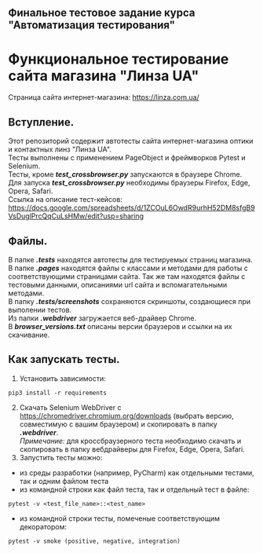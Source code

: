 ## Финальное тестовое задание курса "Автоматизация тестирования" ##
# Функциональное тестирование сайта магазина "Линза UA"
Страница сайта интернет-магазина: https://linza.com.ua/
## Вступление.
Этот репозиторий содержит автотесты сайта интернет-магазина оптики и контактных линз "Линза UA".    
Тесты выполнены с применением PageObject и фреймворков Pytest и Selenium.    
Тесты, кроме ***test_crossbrowser.py*** запускаются в браузере Chrome.    
Для запуска ***test_crossbrowser.py*** необходимы браузеры Firefox, Edge, Opera, Safari.    
Ссылка на описание тест-кейсов:    
https://docs.google.com/spreadsheets/d/1ZCOuL6OwdR9urhH52DM8sfgB9VsDuglPrcQqCuLsHMw/edit?usp=sharing
## Файлы.
В папке ***.tests*** находятся автотесты для тестируемых страниц магазина.    
В папке ***.pages*** находятся файлы с классами и методами для работы с соответствующими страницами сайта. Так же там находятся файлы с тестовыми данными, описаниями url сайта и вспомагательными методами.    
В папку ***.tests/screenshots*** сохраняются скриншоты, создающиеся при выполении тестов.    
Из папки ***.webdriver*** загружается веб-драйвер Chrome.    
В ***browser_versions.txt*** описаны версии браузеров и ссылки на их скачивание.    
## Как запускать тесты.
1. Установить зависимости:    
```
pip3 install -r requirements
```
2. Скачать Selenium WebDriver с https://chromedriver.chromium.org/downloads (выбрать версию, совместимую с вашим браузером) и скопировать в папку ***.webdriver***.    
  *Примечание:* для кроссбраузерного теста необходимо скачать и скопировать в папку вебдрайверы для Firefox, Edge, Opera, Safari.    
4. Запустить тесты можно:    
- из среды разработки (например, PyCharm) как отдельными тестами, так и одним файлом теста    
- из командной строки как файл теста, так и отдельный тест в файле:     
```
pytest -v <test_file_name>::<test_name>
```
- из командной строки тесты, помеченые соответствующим декоратором:     
```
pytest -v smoke (positive, negative, integration)
```
